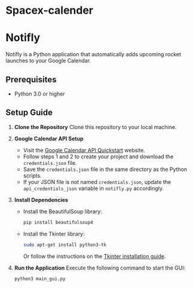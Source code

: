 # Spacex-calender

# Notifly

Notifly is a Python application that automatically adds upcoming rocket launches to your Google Calendar.

## Prerequisites

- Python 3.0 or higher

## Setup Guide

1. **Clone the Repository**
   Clone this repository to your local machine.

2. **Google Calendar API Setup**
   - Visit the [Google Calendar API Quickstart](https://developers.google.com/calendar/quickstart/python) website.
   - Follow steps 1 and 2 to create your project and download the `credentials.json` file.
   - Save the `credentials.json` file in the same directory as the Python scripts.
   - If your JSON file is not named `credentials.json`, update the `api_credentials_json` variable in `notifly.py` accordingly.

3. **Install Dependencies**
   - Install the BeautifulSoup library:
     ```bash
     pip install beautifulsoup4
     ```
   - Install the Tkinter library:
     ```bash
     sudo apt-get install python3-tk
     ```
     Or follow the instructions on the [Tkinter installation guide](https://tkdocs.com/tutorial/install.html).

4. **Run the Application**
   Execute the following command to start the GUI:
   ```bash
   python3 main_gui.py
